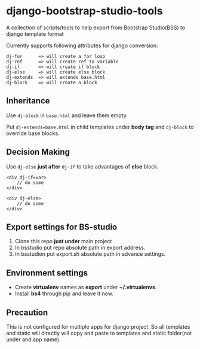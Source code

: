 # django-bootstrap-studio-tools
A collection of scripts/tools to help export from Bootstrap Studio(BSS) to django template format

Currently supports following attributes for django conversion:

```
dj-for      => will create a for loop
dj-ref      => will create ref to variable
dj-if       => will create if block
dj-else     => will create else block
dj-extends  => will extends base.html
dj-block    => will create a block
```

## Inheritance
Use `dj-block` in `base.html` and leave them empty.

Put `dj-extends=base.html` in child templates under **body tag** and `dj-block` to override base blocks.

##  Decision Making
Use `dj-else` **just after** `dj-if` to take advantages of **else** block.

```
<div dj-if=var>
    // do some
</div>

<div dj-else>
    // do some
</div>
```

## Export settings for BS-studio
1. Clone this repo **just under** main project
2. In bsstudio put repo absolute path in export address.
3. In bsstudion put export.sh absolute path in advance settings.

## Environment settings
* Create **virtualenv** names as **export** under **~/.virtualenvs**.
* Install **bs4** through pip and leave it now.

## Precaution
This is not configured for multiple apps for django project. So all templates and static will directly will copy and paste to templates and static folder(not under and app name). 
 